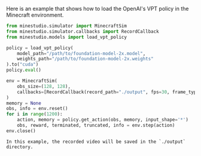 <!--
 * @Date: 2024-12-03 04:54:21
 * @LastEditors: caishaofei caishaofei@stu.pku.edu.cn
 * @LastEditTime: 2024-12-03 06:02:49
 * @FilePath: /MineStudio/docs/source/models/quick-models.md
-->

Here is an example that shows how to load the OpenAI's VPT policy in the Minecraft environment. 

```python
from minestudio.simulator import MinecraftSim
from minestudio.simulator.callbacks import RecordCallback
from minestudio.models import load_vpt_policy

policy = load_vpt_policy(
    model_path="/path/to/foundation-model-2x.model", 
    weights_path="/path/to/foundation-model-2x.weights"
).to("cuda")
policy.eval()

env = MinecraftSim(
    obs_size=(128, 128), 
    callbacks=[RecordCallback(record_path="./output", fps=30, frame_type="pov")]
)
memory = None
obs, info = env.reset()
for i in range(1200):
    action, memory = policy.get_action(obs, memory, input_shape='*')
    obs, reward, terminated, truncated, info = env.step(action)
env.close()
```

```{hint}
In this example, the recorded video will be saved in the `./output` directory. 
```
